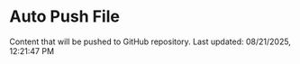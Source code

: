 # Auto Push File

Content that will be pushed to GitHub repository.
Last updated: 08/21/2025, 12:21:47 PM